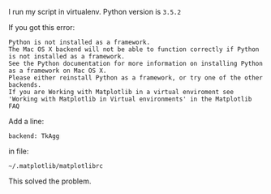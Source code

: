 I run my script in virtualenv. Python version is `3.5.2`

If you got this error:

```
Python is not installed as a framework. 
The Mac OS X backend will not be able to function correctly if Python is not installed as a framework. 
See the Python documentation for more information on installing Python as a framework on Mac OS X. 
Please either reinstall Python as a framework, or try one of the other backends. 
If you are Working with Matplotlib in a virtual enviroment see 'Working with Matplotlib in Virtual environments' in the Matplotlib FAQ
```

Add a line:

```
backend: TkAgg
```

in file:

```
~/.matplotlib/matplotlibrc
```

This solved the problem.
